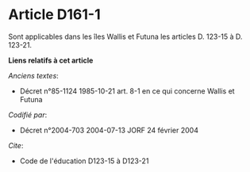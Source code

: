 # Article D161-1

Sont applicables dans les îles Wallis et Futuna les articles D. 123-15 à D. 123-21.

**Liens relatifs à cet article**

_Anciens textes_:

  - Décret n°85-1124 1985-10-21 art. 8-1 en ce qui concerne Wallis et Futuna

_Codifié par_:

  - Décret n°2004-703 2004-07-13 JORF 24 février 2004

_Cite_:

  - Code de l'éducation D123-15 à D123-21
